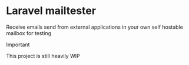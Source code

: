 # Laravel mailtester

Receive emails send from external applications in your own self hostable mailbox for testing

> [!IMPORTANT]  
> This project is still heavily WIP
